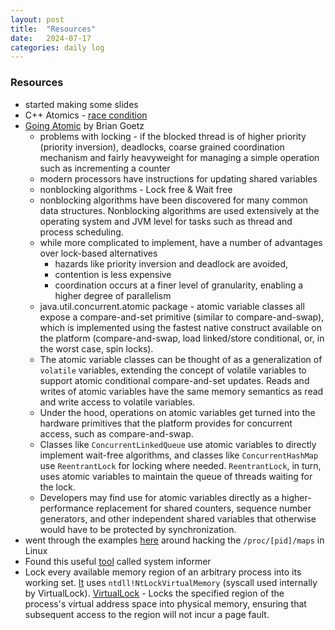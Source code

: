 ```yaml
---
layout: post
title:  "Resources"
date:   2024-07-17
categories: daily log
---
```


### Resources
- started making some slides
- C++ Atomics - [race condition](https://www.linkedin.com/pulse/inside-mind-c-atomics-mariam-el-shakafi/)
- [Going Atomic](https://courses.cs.vt.edu/~cs5204/fall07-kafura/Papers/TransactionalMemory/Java%20theory%20and%20practice_%20Going%20atomic.pdf) by Brian Goetz 
    - problems with locking - if the blocked thread is of higher priority (priority inversion), deadlocks, coarse grained coordination mechanism and fairly heavyweight for managing a simple operation such as incrementing a counter
    - modern processors have instructions for updating shared variables 
    - nonblocking algorithms - Lock free & Wait free
    - nonblocking algorithms have been discovered for many common data structures. Nonblocking algorithms are used extensively at the operating system and JVM level for tasks such as thread and process scheduling.
    - while more complicated to implement, have a number of advantages over lock-based alternatives 
        - hazards like priority inversion and deadlock are avoided, 
        - contention is less expensive
        - coordination occurs at a finer level of granularity, enabling a higher degree of parallelism
    - java.util.concurrent.atomic package - atomic variable classes all expose a compare-and-set primitive (similar to compare-and-swap), which is implemented using the fastest native construct available on the platform (compare-and-swap, load linked/store conditional, or, in the worst case, spin locks).
    - The atomic variable classes can be thought of as a generalization of ```volatile``` variables, extending the concept of volatile variables to support atomic conditional compare-and-set updates. Reads and writes of atomic variables have the same memory semantics as read and write access to volatile variables.
    - Under the hood, operations on atomic variables get turned into the hardware primitives that the platform provides for concurrent access, such as compare-and-swap.
    - Classes like ```ConcurrentLinkedQueue``` use atomic variables to directly implement wait-free algorithms, and classes like ```ConcurrentHashMap``` use ```ReentrantLock``` for locking where needed. ```ReentrantLock```, in turn, uses atomic variables to maintain the queue of threads waiting for the lock.
    - Developers may find use for atomic variables directly as a higher-performance replacement for shared counters, sequence number generators, and other independent shared variables that otherwise would have to be protected by synchronization.
- went through the examples [here](https://github.com/alx-tools/Hack-The-Virtual-Memory) around hacking the ```/proc/[pid]/maps``` in Linux
- Found this useful [tool](https://github.com/winsiderss/systeminformer) called system informer
- Lock every available memory region of an arbitrary process into its working set. [It](https://github.com/0vercl0k/lockmem) uses ```ntdll!NtLockVirtualMemory``` (syscall used internally by VirtualLock). [VirtualLock](https://learn.microsoft.com/en-us/windows/win32/api/memoryapi/nf-memoryapi-virtuallock) - Locks the specified region of the process's virtual address space into physical memory, ensuring that subsequent access to the region will not incur a page fault.
